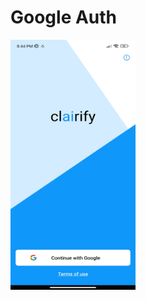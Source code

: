 <H1>Google Auth</H1>
<img src="assets/images/Screenshot_2024-07-05-20-44-05-087_com.sitaulasuman303.internproject.jpg" alt="Sign In Page" height= "400" width="200">
